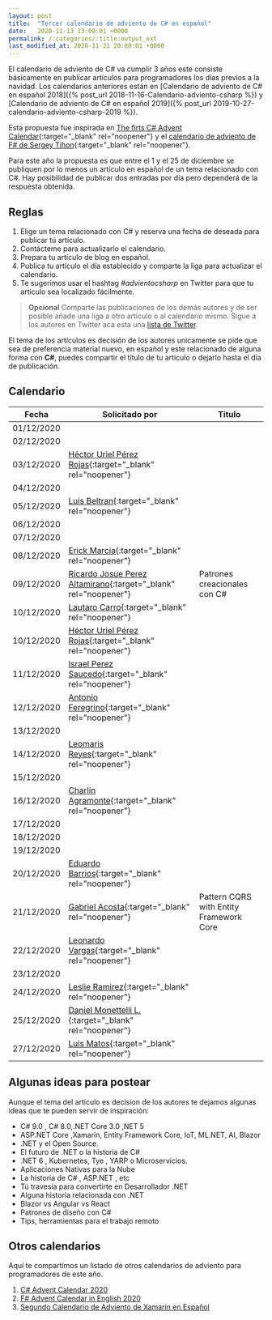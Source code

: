 ```yaml
---
layout: post
title:  "Tercer calendario de adviento de C# en español"
date:   2020-11-13 13:00:01 +0000
permalink: /:categories/:title:output_ext
last_modified_at: 2020-11-21 20:00:01 +0000
---
```


El calendario de adviento de C# va cumplir 3 años este consiste básicamente en publicar artículos para programadores los días previos a la navidad. Los calendarios anteriores están en [Calendario de adviento de C# en español 2018]({% post_url 2018-11-16-Calendario-adviento-csharp %}) y [Calendario de adviento de C# en español 2019]({% post_url 2019-10-27-calendario-adviento-csharp-2019 %}).

Esta propuesta fue inspirada en [The firts C# Advent Calendar](https://crosscuttingconcerns.com/The-First-C-Advent-Calendar){:target="_blank" rel="noopener"} y el [calendario de adviento de F# de Sergey Tihon](https://sergeytihon.com/2018/10/22/f-advent-calendar-in-english-2018/){:target="_blank" rel="noopener"}.

Para este año la propuesta es que entre el 1 y el 25 de diciembre se publiquen por lo menos un artículo en español de un tema relacionado con C#. Hay posibilidad de publicar dos entradas por día pero dependerá de la respuesta obtenida.

## Reglas

1. Elige un tema relacionado con C# y reserva una fecha de deseada para publicar tú artículo.
2. Contácteme para actualizarlo el calendario.
3. Prepara tu artículo de blog en español.
4. Publica tu artículo el día establecido y comparte la liga para actualizar el calendario.
5. Te sugerimos usar el hashtag _#advientocsharp_ en Twitter para que tu articulo sea localizado fácilmente.

> **Opcional** Comparte las publicaciones de los demás autores y de ser posible añade una liga a otro articulo o al calendario mismo. Sigue a los autores en Twitter aca esta una [lista de Twitter](https://twitter.com/i/lists/1327334384161202176).

El tema de los artículos es decisión de los autores unicamente se pide que sea de preferencia material nuevo, en español y este relacionado de alguna forma con **C#**, puedes compartir el título de tu articulo o dejarlo hasta el día de publicación.

## Calendario

| Fecha         | Solicitado por     | Titulo       |
| ------------- | -------------      | -------------|
| 01/12/2020    |   | |
| 02/12/2020    |   | |
| 03/12/2020    |  [Héctor Uriel Pérez Rojas](https://www.facebook.com/hprez21/){:target="_blank" rel="noopener"} | |
| 04/12/2020    |   | |
| 05/12/2020    |  [Luis Beltran](https://twitter.com/darkicebeam){:target="_blank" rel="noopener"} ||
| 06/12/2020    |   | |
| 07/12/2020    |   | |
| 08/12/2020    |  [Erick Marcia](https://twitter.com/Emarcia14){:target="_blank" rel="noopener"} ||
| 09/12/2020    |  [Ricardo Josue Perez Altamirano](https://twitter.com/RicardoJosue04){:target="_blank" rel="noopener"}|Patrones creacionales con C#|
| 10/12/2020    |  [Lautaro Carro](https://twitter.com/LauchaCarro){:target="_blank" rel="noopener"}||
| 10/12/2020    |  [Héctor Uriel Pérez Rojas](https://www.facebook.com/hprez21/){:target="_blank" rel="noopener"} ||
| 11/12/2020    |  [Israel Perez Saucedo](https://twitter.com/pesimx87){:target="_blank" rel="noopener"} ||
| 12/12/2020    |  [Antonio Feregrino](https://twitter.com/io_exception){:target="_blank" rel="noopener"} ||
| 13/12/2020    |   | |
| 14/12/2020    |  [Leomaris Reyes](https://twitter.com/LeomarisReyes11){:target="_blank" rel="noopener"} ||
| 15/12/2020    |   | |
| 16/12/2020    |  [Charlin Agramonte](https://twitter.com/Chard003){:target="_blank" rel="noopener"} ||
| 17/12/2020    |   | |
| 18/12/2020    |   | |
| 19/12/2020    |   | |
| 20/12/2020    |  [Eduardo Barrios](https://twitter.com/ebarriosdev){:target="_blank" rel="noopener"} ||
| 21/12/2020    |  [Gabriel Acosta](https://twitter.com/GacostaDev){:target="_blank" rel="noopener"} |Pattern CQRS with Entity Framework Core|
| 22/12/2020    |  [Leonardo Vargas](https://twitter.com/lvbernal){:target="_blank" rel="noopener"} ||
| 23/12/2020    |   | |
| 24/12/2020    |  [Leslie Ramirez](https://twitter.com/iLessRG){:target="_blank" rel="noopener"} ||
| 25/12/2020    |  [Daniel Monettelli L.](https://twitter.com/DanielMonetelli){:target="_blank" rel="noopener"} ||
| 27/12/2020    |  [Luis Matos](https://twitter.com/luismatosluna){:target="_blank" rel="noopener"} ||

## Algunas ideas para postear

Aunque el tema del articulo es decision de los autores te dejamos algunas ideas que te pueden  servir de inspiración:

* C# 9.0 , C# 8.0,.NET Core 3.0 ,NET 5
* ASP.NET Core ,Xamarin, Entity Framework Core, IoT, ML.NET, AI, Blazor
* .NET y el Open Source.
* El futuro de .NET o la historia de C#
* .NET 6 , Kubernetes, Tye , YARP o Microservicios.
* Aplicaciones Nativas para la Nube
* La historia de C# , ASP.NET , etc
* Tú travesía para convertirte en Desarrollador .NET
* Alguna historia relacionada con .NET
* Blazor vs Angular vs React
* Patrones de diseño con  C#
* Tips, herramientas para el trabajo remoto

## Otros calendarios

Aquí te compartimos un listado de otros calendarios de adviento para programadores de este año.

1. [C# Advent Calendar 2020](csadvent.christmas)
2. [F# Advent Calendar in English 2020](https://sergeytihon.com/2020/10/22/f-advent-calendar-in-english-2020/)
3. [Segundo Calendario de Adviento de Xamarin en Español](https://www.luisbeltran.mx/2020/11/16/segundo-calendario-de-adviento-de-xamarin-en-espanol/)